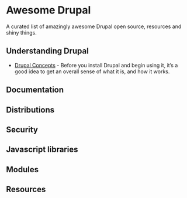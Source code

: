 # Awesome Drupal

A curated list of amazingly awesome Drupal open source, resources and shiny things.

## Understanding Drupal

* [Drupal Concepts](https://www.drupal.org/documentation/concepts) - Before you install Drupal and begin using it, it’s a good idea to get an overall sense of what it is, and how it works.

## Documentation

## Distributions

## Security

## Javascript libraries

## Modules

## Resources
